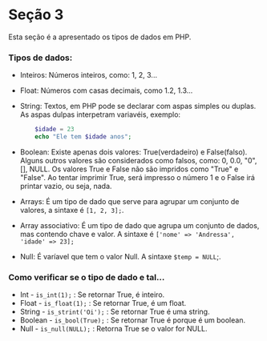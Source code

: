 # Seção 3
Esta seção é a apresentado os tipos de dados em PHP. 

### Tipos de dados: 

- Inteiros: Números inteiros, como: 1, 2, 3... 

- Float:  Números com casas decimais, como 1.2, 1.3...

- String:  Textos, em PHP pode se declarar com aspas simples ou duplas. 
  As aspas dulpas interpetram variavéis, exemplo:
  ```php
      $idade = 23
      echo "Ele tem $idade anos"; 

- Boolean: Existe apenas dois valores: True(verdadeiro) e False(falso).
  Alguns outros valores são considerados como falsos, como: 0, 0.0, "0", [], NULL.
  Os valores True e False não são impridos como "True" e "False". Ao tentar  imprimir True, será impresso o número 1 e o False irá printar vazio, ou seja, nada. 

- Arrays: É um tipo de dado que serve para agrupar um conjunto de valores, a sintaxe é `[1, 2, 3];`. 

- Array associativo: É um tipo de dado que agrupa um conjunto de dados, mas contendo chave e valor. A sintaxe é `['nome' => 'Andressa', 'idade' => 23];`

- Null: É varíavel que tem o valor Null. A sintaxe `$temp = NULL`;. 
### Como verificar se o tipo de dado e tal...

- Int - `is_int(1);` : Se  retornar True, é inteiro. 
- Float - `is_float(1);` : Se  retornar True, é um float. 
- String - `is_strint('Oi');` : Se retornar True é uma string.
- Boolean - `is_bool(True);` : Se retornar True é porque é um boolean. 
- Null - `is_null(NULL);` : Retorna True se o valor for NULL.


